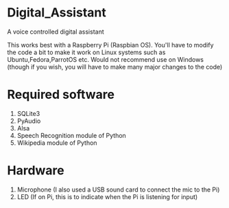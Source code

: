# Digital_Assistant
A voice controlled digital assistant


This works best with a Raspberry Pi (Raspbian OS). You'll have to modify the code a bit to make it work on Linux systems such as Ubuntu,Fedora,ParrotOS etc.
Would not recommend use on Windows (though if you wish, you will have to make many major changes to the code)

# Required software
1. SQLite3
2. PyAudio
3. Alsa
4. Speech Recognition module of Python
5. Wikipedia module of Python

# Hardware
1. Microphone (I also used a USB sound card to connect the mic to the Pi)
2. LED (If on Pi, this is to indicate when the Pi is listening for input)
